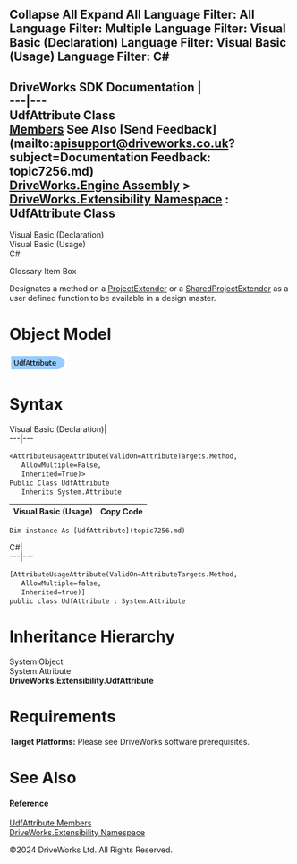        

 Collapse All Expand All  Language Filter: All  Language Filter: Multiple  Language Filter: Visual Basic (Declaration) Language Filter: Visual Basic (Usage) Language Filter: C#  
---  
DriveWorks SDK Documentation  |   
---|---  
UdfAttribute Class   
[Members](topic7257.md) See Also [Send Feedback](mailto:apisupport@driveworks.co.uk?subject=Documentation Feedback: topic7256.md)  
[DriveWorks.Engine Assembly](topic2156.md) > [DriveWorks.Extensibility Namespace](topic7150.md) : UdfAttribute Class  
---  
  
Visual Basic (Declaration)    
Visual Basic (Usage)    
C# 

Glossary Item Box

Designates a method on a [ProjectExtender](topic7232.md) or a [SharedProjectExtender](topic7248.md) as a user defined function to be available in a design master. 

# Object Model

![](dotnetdiagramimages/image393.png)

# Syntax

Visual Basic (Declaration)|   
---|---  
      
    
    <AttributeUsageAttribute(ValidOn=AttributeTargets.Method, 
       AllowMultiple=False, 
       Inherited=True)>
    Public Class UdfAttribute 
       Inherits System.Attribute  
  
Visual Basic (Usage)| Copy Code  
---|---  
      
    
    Dim instance As [UdfAttribute](topic7256.md)  
  
C#|   
---|---  
      
    
    [AttributeUsageAttribute(ValidOn=AttributeTargets.Method, 
       AllowMultiple=false, 
       Inherited=true)]
    public class UdfAttribute : System.Attribute   
  
# Inheritance Hierarchy

System.Object  
System.Attribute  
**DriveWorks.Extensibility.UdfAttribute**  


# Requirements

**Target Platforms:** Please see DriveWorks software prerequisites.

# See Also

#### Reference

[UdfAttribute Members](topic7257.md)   
[DriveWorks.Extensibility Namespace](topic7150.md)

©2024 DriveWorks Ltd. All Rights Reserved.

